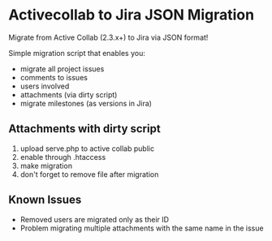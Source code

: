 Activecollab to Jira JSON Migration
================================

Migrate from Active Collab (2.3.x+) to Jira via JSON format!

Simple migration script that enables you: 

* migrate all project issues
* comments to issues
* users involved
* attachments (via dirty script)
* migrate milestones (as versions in Jira)

Attachments with dirty script
-----------------------------

1. upload serve.php to active collab public
1. enable through .htaccess
1. make migration
1. don't forget to remove file after migration

Known Issues
------------

* Removed users are migrated only as their ID
* Problem migrating multiple attachments with the same name in the issue
